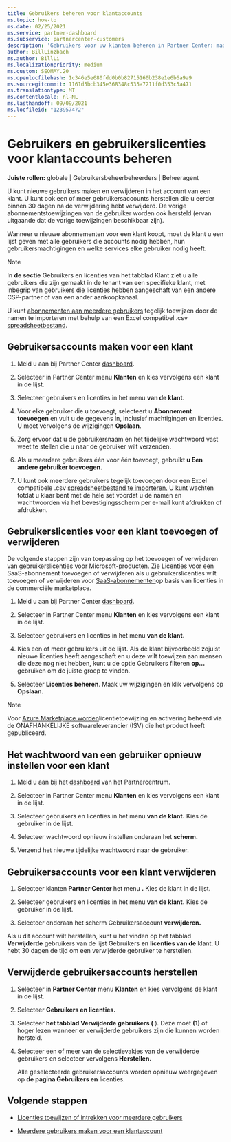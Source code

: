 ```yaml
---
title: Gebruikers beheren voor klantaccounts
ms.topic: how-to
ms.date: 02/25/2021
ms.service: partner-dashboard
ms.subservice: partnercenter-customers
description: 'Gebruikers voor uw klanten beheren in Partner Center: maak gebruikersaccounts, voeg gebruikerslicenties toe of verwijder deze, stel wachtwoorden opnieuw in en verwijder of herstel gebruikersaccounts.'
author: BillLinzbach
ms.author: BillLi
ms.localizationpriority: medium
ms.custom: SEOMAY.20
ms.openlocfilehash: 1c346e5e680fdd0b0b82715160b238e1e6b6a9a9
ms.sourcegitcommit: 1161d5bcb345e368348c535a7211f0d353c5a471
ms.translationtype: MT
ms.contentlocale: nl-NL
ms.lasthandoff: 09/09/2021
ms.locfileid: "123957472"
---
```

# <a name="manage-users-and-user-licenses-for-customer-accounts"></a>Gebruikers en gebruikerslicenties voor klantaccounts beheren 

**Juiste rollen:** globale | Gebruikersbeheerbeheerders | Beheeragent


U kunt nieuwe gebruikers maken en verwijderen in het account van een klant. U kunt ook een of meer gebruikersaccounts herstellen die u eerder binnen 30 dagen na de verwijdering hebt verwijderd. De vorige abonnementstoewijzingen van de gebruiker worden ook hersteld (ervan uitgaande dat de vorige toewijzingen beschikbaar zijn).

Wanneer u nieuwe abonnementen voor een klant koopt, moet de klant u een lijst geven met alle gebruikers die accounts nodig hebben, hun gebruikersmachtigingen en welke services elke gebruiker nodig heeft.  

>[!NOTE]
>In **de sectie** Gebruikers en licenties van het tabblad Klant ziet u alle gebruikers die zijn gemaakt in de tenant van een specifieke klant, met inbegrip van gebruikers die licenties hebben aangeschaft van een andere CSP-partner of van een ander aankoopkanaal. 

U kunt [abonnementen aan meerdere gebruikers](bulk-license-provisioning-for-multiple-users.md) tegelijk toewijzen door de namen te importeren met behulp van een Excel compatibel .csv [spreadsheetbestand](adding-multiple-users-to-a-customer-account.md).

<a href="" id="createuseraccounts"></a>

## <a name="create-user-accounts-for-a-customer"></a>Gebruikersaccounts maken voor een klant

1. Meld u aan bij Partner Center [dashboard](https://partner.microsoft.com/dashboard).

2. Selecteer in Partner Center menu **Klanten** en kies vervolgens een klant in de lijst.

3. Selecteer gebruikers en licenties in het menu **van de klant.**

4. Voor elke gebruiker die u toevoegt, selecteert u **Abonnement toevoegen** en vult u de gegevens in, inclusief machtigingen en licenties. U moet vervolgens de wijzigingen **Opslaan**.

5. Zorg ervoor dat u de gebruikersnaam en het tijdelijke wachtwoord vast weet te stellen die u naar de gebruiker wilt verzenden.

6. Als u meerdere gebruikers één voor één toevoegt, gebruikt **u Een andere gebruiker toevoegen.**

7. U kunt ook meerdere gebruikers tegelijk toevoegen door een Excel compatibele .csv [spreadsheetbestand te importeren.](adding-multiple-users-to-a-customer-account.md) U kunt wachten totdat u klaar bent met de hele set voordat u de namen en wachtwoorden via het bevestigingsscherm per e-mail kunt afdrukken of afdrukken.

<a href="" id="userlicensing"></a>

## <a name="add-or-remove-user-licenses-for-a-customer"></a>Gebruikerslicenties voor een klant toevoegen of verwijderen

De volgende stappen zijn van toepassing op het toevoegen of verwijderen van gebruikerslicenties voor Microsoft-producten. Zie Licenties voor een SaaS-abonnement toevoegen of verwijderen als u gebruikerslicenties wilt toevoegen of verwijderen voor [SaaS-abonnementen](csp-commercial-marketplace-manage.md#add-or-remove-licenses-for-a-saas-subscription)op basis van licenties in de commerciële marketplace.

1. Meld u aan bij Partner Center [dashboard](https://partner.microsoft.com/dashboard).

2. Selecteer in Partner Center menu **Klanten** en kies vervolgens een klant in de lijst.

3. Selecteer gebruikers en licenties in het menu **van de klant.**

4. Kies een of meer gebruikers uit de lijst. Als de klant bijvoorbeeld zojuist nieuwe licenties heeft aangeschaft en u deze wilt toewijzen aan mensen die deze nog niet hebben, kunt u de optie Gebruikers filteren **op...** gebruiken om de juiste groep te vinden.

5. Selecteer **Licenties beheren**. Maak uw wijzigingen en klik vervolgens op **Opslaan.**

> [!NOTE]
> Voor [Azure Marketplace worden](csp-commercial-marketplace-manage.md#assign-licenses-and-activate-a-subscription-on-behalf-of-a-customer)licentietoewijzing en activering beheerd via de ONAFHANKELIJKE softwareleverancier (ISV) die het product heeft gepubliceerd.

<a href="" id="resetpassword"></a>

## <a name="reset-a-users-password-for-a-customer"></a>Het wachtwoord van een gebruiker opnieuw instellen voor een klant

1. Meld u aan bij het [dashboard](https://partner.microsoft.com/dashboard) van het Partnercentrum.

2. Selecteer in Partner Center menu **Klanten** en kies vervolgens een klant in de lijst.

3. Selecteer gebruikers en licenties in het menu **van de klant.** Kies de gebruiker in de lijst.

4. Selecteer wachtwoord opnieuw instellen onderaan het **scherm.** 

5. Verzend het nieuwe tijdelijke wachtwoord naar de gebruiker.

<a href="" id="deleteuseraccounts"></a>

## <a name="delete-user-accounts-for-a-customer"></a>Gebruikersaccounts voor een klant verwijderen

1. Selecteer klanten **Partner Center** het menu **.** Kies de klant in de lijst.

2. Selecteer gebruikers en licenties in het menu **van de klant.** Kies de gebruiker in de lijst.

3. Selecteer onderaan het scherm Gebruikersaccount **verwijderen.**

Als u dit account wilt herstellen, kunt u het vinden op het tabblad **Verwijderde** gebruikers van de lijst Gebruikers **en licenties van de** klant. U hebt 30 dagen de tijd om een verwijderde gebruiker te herstellen.

<a href="" id="restoreuseraccounts"></a>

## <a name="restore-deleted-user-accounts"></a>Verwijderde gebruikersaccounts herstellen

1. Selecteer in **Partner Center** menu **Klanten** en kies vervolgens de klant in de lijst.

2. Selecteer **Gebruikers en licenties.**

3. Selecteer **het tabblad Verwijderde gebruikers (** ). Deze moet **(1)** of hoger lezen wanneer er verwijderde gebruikers zijn die kunnen worden hersteld.

4. Selecteer een of meer van de selectievakjes van de verwijderde gebruikers en selecteer vervolgens **Herstellen.**

    Alle geselecteerde gebruikersaccounts worden opnieuw weergegeven op **de pagina Gebruikers en** licenties.

## <a name="next-steps"></a>Volgende stappen

- [Licenties toewijzen of intrekken voor meerdere gebruikers](bulk-license-provisioning-for-multiple-users.md)

- [Meerdere gebruikers maken voor een klantaccount](adding-multiple-users-to-a-customer-account.md)